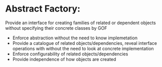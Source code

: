 # Abstract Factory:

Provide an interface for creating families of related or dependent objects without specifying their concrete classes
by GOF

* Enforce abstraction without the need to know implemetation
* Provide a catalogue of related objects/dependencies, reveal interface operations with
without the need to look at concrete implementation
* Enforce configurability of related objects/dependencies 
* Provide independence of how objects are created